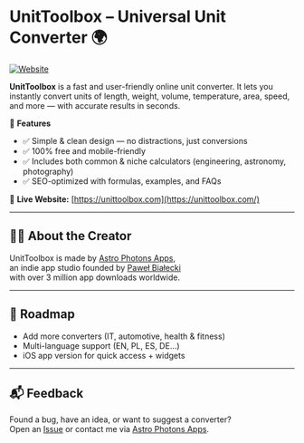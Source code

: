 # UnitToolbox – Universal Unit Converter 🌍

[![Website](https://img.shields.io/badge/Visit-UnitToolbox.com-blue?style=flat&logo=google-chrome)](https://unittoolbox.com/)

**UnitToolbox** is a fast and user-friendly online unit converter. It lets you instantly convert units of length, weight, volume, temperature, area, speed, and more — with accurate results in seconds.

🌟 **Features**
- ✅ Simple & clean design — no distractions, just conversions
- ✅ 100% free and mobile-friendly
- ✅ Includes both common & niche calculators (engineering, astronomy, photography)
- ✅ SEO-optimized with formulas, examples, and FAQs

🔗 **Live Website:** [https://unittoolbox.com](https://unittoolbox.com/)

---

## 👨‍💻 About the Creator

UnitToolbox is made by [Astro Photons Apps](https://astrophotonsapps.com/),  
an indie app studio founded by [Paweł Białecki](https://github.com/ecler)  
with over 3 million app downloads worldwide.

---

## 🚀 Roadmap

- Add more converters (IT, automotive, health & fitness)
- Multi-language support (EN, PL, ES, DE…)
- iOS app version for quick access + widgets

---

## 📬 Feedback

Found a bug, have an idea, or want to suggest a converter?  
Open an [Issue](../../issues) or contact me via [Astro Photons Apps](https://astrophotonsapps.com/).
